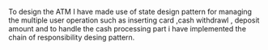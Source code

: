 To design the ATM I have made use of state design pattern for managing the multiple user operation such as inserting card ,cash withdrawl , deposit amount and to handle the cash processing part i have implemented the chain of responsibility desing pattern.
